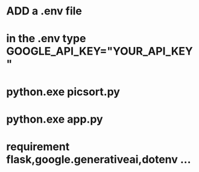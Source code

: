# ADD a .env file 
# in the .env type GOOGLE_API_KEY="YOUR_API_KEY"
# python.exe picsort.py
# python.exe app.py
# requirement flask,google.generativeai,dotenv ...
